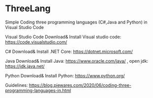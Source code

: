 # ThreeLang
Simple Coding three programming languages (C#,Java and Python) in Visual Studio Code

Visual Studio Code
Download& Install Visual studio code: https://code.visualstudio.com/

C#
Download& Install .NET Core: https://dotnet.microsoft.com/

Java
Download& Install Java: https://www.oracle.com/java/ , open jdk: https://jdk.java.net/

Python
Download& Install Python: https://www.python.org/

Guidelines:
https://blog.piewares.com/2020/06/coding-three-programming-languages-in.html

